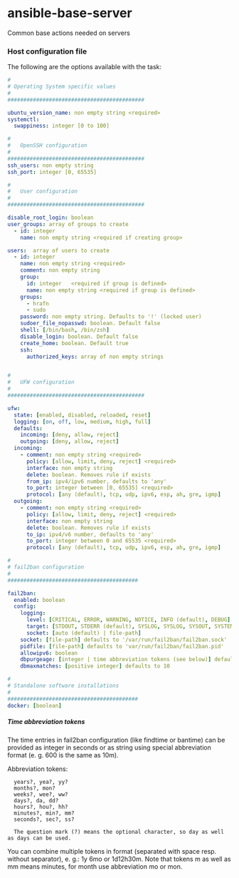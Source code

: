 # ansible-base-server
Common base actions needed on servers

### Host configuration file

The following are the options available with the task:

```yaml
#
# Operating System specific values
#
###########################################

ubuntu_version_name: non empty string <required>
systemctl:
  swappiness: integer [0 to 100]

#
#   OpenSSH configuration   
#
###########################################
ssh_users: non empty string
ssh_port: integer [0, 65535]

#
#   User configuration
#
###########################################

disable_root_login: boolean
user_groups: array of groups to create
  - id:	integer
    name: non empty string <required if creating group>

users:	array of users to create
  - id: integer
    name: non empty string <required>
    comment: non empty string
    group:
      id: integer	<required if group is defined>
      name: non empty string <required if group is defined>
    groups:
      - hrafn
      - sudo
    password: non empty string. Defaults to '!' (locked user)
    sudoer_file_nopasswd: boolean. Default false
    shell: [/bin/bash, /bin/zsh]
    disable_login: boolean. Default false
    create_home: boolean. Default true
    ssh:
      authorized_keys: array of non empty strings


#
#	UFW configuration
#
###########################################

ufw:
  state: [enabled, disabled, reloaded, reset]
  logging: [on, off, low, medium, high, full]
  defaults:
    incoming: [deny, allow, reject]
    outgoing: [deny, allow, reject]
  incoming:
	- comment: non empty string <required>
	  policy: [allow, limit, deny, reject] <required>
	  interface: non empty string
	  delete: boolean. Removes rule if exists
	  from_ip: ipv4/ipv6 number, defaults to 'any'
	  to_port: integer between [0, 65535] <required>
	  protocol: [any (default), tcp, udp, ipv6, esp, ah, gre, igmp]
  outgoing:
    - comment: non empty string	<required>
      policy: [allow, limit, deny, reject] <required>
      interface: non empty string
      delete: boolean. Removes rule if exists
      to_ip: ipv4/v6 number, defaults to 'any'
      to_port: integer between 0 and 65535 <required>
      protocol: [any (default), tcp, udp, ipv6, esp, ah, gre, igmp]

#
# fail2ban configuration
#
#########################################

fail2ban:
  enabled: boolean
  config:
    logging:
      level: [CRITICAL, ERROR, WARNING, NOTICE, INFO (default), DEBUG] 
      target: [STDOUT, STDERR (default), SYSLOG, SYSLOG, SYSOUT, SYSTEMD-JOURNAL, file-path]
      socket: [auto (default) | file-path] 
    socket: [file-path] defaults to '/var/run/fail2ban/fail2ban.sock'
    pidfile: [file-path] defaults to 'var/run/fail2ban/fail2ban.pid'
    allowipv6: boolean
    dbpurgeage: [integer | time abbreviation tokens (see below)] defaults to '1d'
    dbmaxmatches: [positive integer] defaults to 10

#
# Standalone software installations
#
######################################### 
docker: [boolean]

```


##### Time abbreviation tokens

The  time  entries in fail2ban configuration (like findtime or bantime) can be provided as
integer in seconds or as string using special abbreviation format (e. g. 600 is  the  same
as 10m).

Abbreviation tokens:

      years?, yea?, yy?
      months?, mon?
      weeks?, wee?, ww?
      days?, da, dd?
      hours?, hou?, hh?
      minutes?, min?, mm?
      seconds?, sec?, ss?

      The question mark (?) means the optional character, so day as well as days can be used.

You  can combine multiple tokens in format (separated with space resp. without separator),
e. g.: 1y 6mo or 1d12h30m.
Note that tokens m as well as mm means minutes, for month use abbreviation mo or mon.